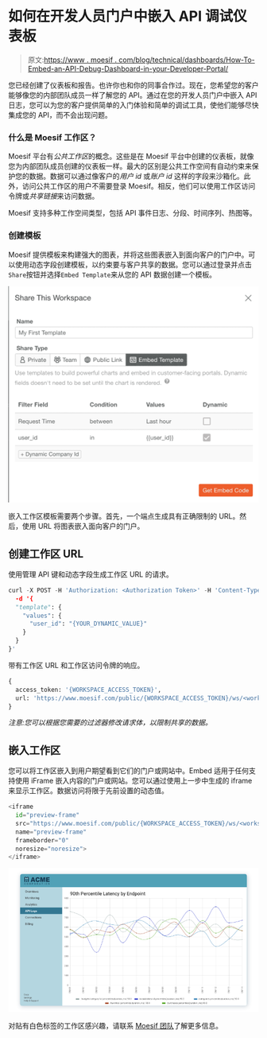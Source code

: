 # 如何在开发人员门户中嵌入 API 调试仪表板

> 原文:[https://www . moesif . com/blog/technical/dashboards/How-To-Embed-an-API-Debug-Dashboard-in-your-Developer-Portal/](https://www.moesif.com/blog/technical/dashboards/How-To-Embed-an-API-Debug-Dashboard-in-your-Developer-Portal/)

您已经创建了仪表板和报告。也许你也和你的同事合作过。现在，您希望您的客户能够像您的内部团队成员一样了解您的 API。通过在您的开发人员门户中嵌入 API 日志，您可以为您的客户提供简单的入门体验和简单的调试工具，使他们能够尽快集成您的 API，而不会出现问题。

### 什么是 Moesif 工作区？

Moesif 平台有*公共工作区*的概念。这些是在 Moesif 平台中创建的仪表板，就像您为内部团队成员创建的仪表板一样。最大的区别是公共工作空间有自动约束来保护您的数据。数据可以通过像客户的*用户 id* 或*账户 id* 这样的字段来沙箱化。此外，访问公共工作区的用户不需要登录 Moesif。相反，他们可以使用工作区访问令牌或*共享链接*来访问数据。

Moesif 支持多种工作空间类型，包括 API 事件日志、分段、时间序列、热图等。

### 创建模板

Moesif 提供模板来构建强大的图表，并将这些图表嵌入到面向客户的门户中。可以使用动态字段创建模板，以约束要与客户共享的数据。您可以通过登录并点击`Share`按钮并选择`Embed Template`来从您的 API 数据创建一个模板。

![create-template.png](img/04ee1fcdefe2acd957be7f6d0b1f9687.png)

嵌入工作区模板需要两个步骤。首先，一个端点生成具有正确限制的 URL。然后，使用 URL 将图表嵌入面向客户的门户。

## 创建工作区 URL

使用管理 API 键和动态字段生成工作区 URL 的请求。

```py
curl -X POST -H 'Authorization: <Authorization Token>' -H 'Content-Type: application/json' -i 'https://api.moesif.com/v1/portal/~/workspaces/<workspace_id>/access_token
  -d '{
  "template": {
    "values": {
      "user_id": "{YOUR_DYNAMIC_VALUE}"
    }
  }
}' 
```

带有工作区 URL 和工作区访问令牌的响应。

```py
{
  access_token: '{WORKSPACE_ACCESS_TOKEN}',
  url: 'https://www.moesif.com/public/{WORKSPACE_ACCESS_TOKEN}/ws/<workspace_id>?embed=true'
} 
```

*注意:您可以根据您需要的过滤器修改请求体，以限制共享的数据。*

## 嵌入工作区

您可以将工作区嵌入到用户期望看到它们的门户或网站中。Embed 适用于任何支持使用 iFrame 嵌入内容的门户或网站。您可以通过使用上一步中生成的 iframe 来显示工作区。数据访问将限于先前设置的动态值。

```py
<iframe
  id="preview-frame"
  src="https://www.moesif.com/public/{WORKSPACE_ACCESS_TOKEN}/ws/<workspace_id>?embed=true"
  name="preview-frame"
  frameborder="0"
  noresize="noresize">
</iframe> 
```

![Embedded API Dashboard showing latency](img/d684ed75431393ed8f27c93d44945373.png)

对贴有白色标签的工作区感兴趣，请联系 [Moesif 团队](mailto:team@moesif.com)了解更多信息。